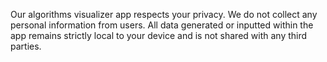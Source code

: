 Our algorithms visualizer app respects your privacy. We do not collect any personal information from users. All data generated or inputted within the app remains strictly local to your device and is not shared with any third parties.
